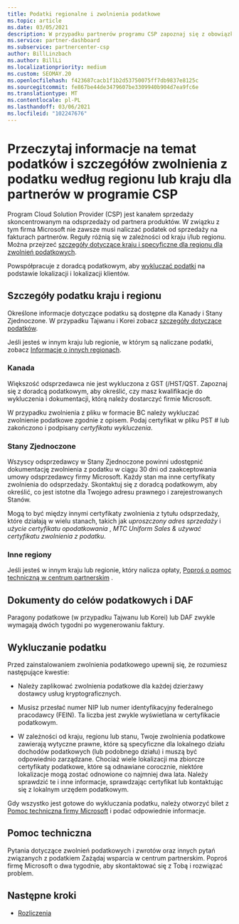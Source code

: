 ```yaml
---
title: Podatki regionalne i zwolnienia podatkowe
ms.topic: article
ms.date: 03/05/2021
description: W przypadku partnerów programu CSP zapoznaj się z obowiązkami podatkowymi na region, jak przesłać zwolnienia podatkowe dla sprzedaży CSP oraz jak uzyskać pomoc techniczną dotyczącą pytań podatkowych.
ms.service: partner-dashboard
ms.subservice: partnercenter-csp
author: BillLinzbach
ms.author: BillLi
ms.localizationpriority: medium
ms.custom: SEOMAY.20
ms.openlocfilehash: f423687cacb1f1b2d53750075ff7db9837e8125c
ms.sourcegitcommit: fe867be44de3479607be3309940b904d7ea9fc6e
ms.translationtype: MT
ms.contentlocale: pl-PL
ms.lasthandoff: 03/06/2021
ms.locfileid: "102247676"
---
```

# <a name="read-about-taxes-and-tax-exemption-details-by-region-or-country-for-partners-in-the-csp-program"></a>Przeczytaj informacje na temat podatków i szczegółów zwolnienia z podatku według regionu lub kraju dla partnerów w programie CSP


Program Cloud Solution Provider (CSP) jest kanałem sprzedaży skoncentrowanym na odsprzedaży od partnera produktów. W związku z tym firma Microsoft nie zawsze musi naliczać podatek od sprzedaży na fakturach partnerów. Reguły różnią się w zależności od kraju i/lub regionu. Można przejrzeć [szczegóły dotyczące kraju i specyficzne dla regionu dla zwolnień podatkowych](#country-and-region-tax-details).

Powspółpracuje z doradcą podatkowym, aby [wykluczać podatki](#file-a-tax-exemption) na podstawie lokalizacji i lokalizacji klientów.

## <a name="country-and-region-tax-details"></a>Szczegóły podatku kraju i regionu

Określone informacje dotyczące podatku są dostępne dla Kanady i Stany Zjednoczone. W przypadku Tajwanu i Korei zobacz [szczegóły dotyczące podatków](#tax-receipts-and-daf).

Jeśli jesteś w innym kraju lub regionie, w którym są naliczane podatki, zobacz [Informacje o innych regionach](#other-regions).


### <a name="canada"></a>Kanada

Większość odsprzedawca nie jest wykluczona z GST (/HST/QST. Zapoznaj się z doradcą podatkowym, aby określić, czy masz kwalifikacje do wykluczenia i dokumentacji, którą należy dostarczyć firmie Microsoft.

W przypadku zwolnienia z pliku w formacie BC należy wykluczać zwolnienie podatkowe zgodnie z opisem. Podaj certyfikat w pliku PST # lub zakończono i podpisany *certyfikatu wykluczenia*.

### <a name="united-states"></a>Stany Zjednoczone

Wszyscy odsprzedawcy w Stany Zjednoczone powinni udostępnić dokumentację zwolnienia z podatku w ciągu 30 dni od zaakceptowania umowy odsprzedawcy firmy Microsoft. Każdy stan ma inne certyfikaty zwolnienia do odsprzedaży. Skontaktuj się z doradcą podatkowym, aby określić, co jest istotne dla Twojego adresu prawnego i zarejestrowanych Stanów.

Mogą to być między innymi certyfikaty zwolnienia z tytułu odsprzedaży, które działają w wielu stanach, takich jak *uproszczony adres sprzedaży* i *użycie certyfikatu opodatkowania* , *MTC Uniform Sales & używać certyfikatu zwolnienia z podatku*.

### <a name="other-regions"></a>Inne regiony

Jeśli jesteś w innym kraju lub regionie, który nalicza opłaty, [Poproś o pomoc techniczną w centrum partnerskim](#support) .

## <a name="tax-receipts-and-daf"></a>Dokumenty do celów podatkowych i DAF

Paragony podatkowe (w przypadku Tajwanu lub Korei) lub DAF zwykle wymagają dwóch tygodni po wygenerowaniu faktury.

## <a name="file-a-tax-exemption"></a>Wykluczanie podatku

Przed zainstalowaniem zwolnienia podatkowego upewnij się, że rozumiesz następujące kwestie:

- Należy zaplikować zwolnienia podatkowe dla każdej dzierżawy dostawcy usług kryptograficznych.

- Musisz przesłać numer NIP lub numer identyfikacyjny federalnego pracodawcy (FEIN). Ta liczba jest zwykle wyświetlana w certyfikacie podatkowym.

- W zależności od kraju, regionu lub stanu, Twoje zwolnienia podatkowe zawierają wytyczne prawne, które są specyficzne dla lokalnego działu dochodów podatkowych (lub podobnego działu) i muszą być odpowiednio zarządzane. Chociaż wiele lokalizacji ma zbiorcze certyfikaty podatkowe, które są odnawiane corocznie, niektóre lokalizacje mogą zostać odnowione co najmniej dwa lata. Należy sprawdzić te i inne informacje, sprawdzając certyfikat lub kontaktując się z lokalnym urzędem podatkowym.

Gdy wszystko jest gotowe do wykluczania podatku, należy otworzyć bilet z [Pomoc techniczna firmy Microsoft](https://partner.microsoft.com/dashboard/support/csp/servicerequests/create?stage=2&topicid=92930319-ced6-c18b-d7a6-d62b22d60aa5) i podać odpowiednie informacje.

## <a name="support"></a>Pomoc techniczna

Pytania dotyczące zwolnień podatkowych i zwrotów oraz innych pytań związanych z podatkiem Zażądaj wsparcia w centrum partnerskim. Poproś firmę Microsoft o dwa tygodnie, aby skontaktować się z Tobą i rozwiązać problem.

## <a name="next-steps"></a>Następne kroki

- [Rozliczenia](billing.md)
